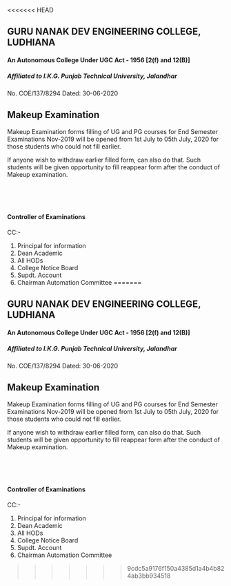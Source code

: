 <<<<<<< HEAD
## GURU NANAK DEV ENGINEERING COLLEGE, LUDHIANA

#### An Autonomous College Under UGC Act - 1956 [2(f) and 12(B)]

##### Affiliated to I.K.G. Punjab Technical University, Jalandhar

No. COE/137/8294                                Dated:  30-06-2020

## Makeup Examination

Makeup Examination
forms filling of UG and PG  courses
for End Semester Examinations Nov-2019
will be opened from 1st July to 05th July, 2020 for those
students who could not fill earlier.

If
anyone wish to withdraw earlier filled form, can also do that. Such students
will be given opportunity to fill reappear form after the conduct of Makeup
examination.

      

     

#### Controller of Examinations

CC:-

1. Principal for information
2. Dean Academic
3. All HODs
4. College Notice Board
5. Supdt. Account
6. Chairman Automation Committee
=======
## GURU NANAK DEV ENGINEERING COLLEGE, LUDHIANA

#### An Autonomous College Under UGC Act - 1956 [2(f) and 12(B)]

##### Affiliated to I.K.G. Punjab Technical University, Jalandhar

No. COE/137/8294                                Dated:  30-06-2020

## Makeup Examination

Makeup Examination
forms filling of UG and PG  courses
for End Semester Examinations Nov-2019
will be opened from 1st July to 05th July, 2020 for those
students who could not fill earlier.

If
anyone wish to withdraw earlier filled form, can also do that. Such students
will be given opportunity to fill reappear form after the conduct of Makeup
examination.

      

     

#### Controller of Examinations

CC:-

1. Principal for information
2. Dean Academic
3. All HODs
4. College Notice Board
5. Supdt. Account
6. Chairman Automation Committee
>>>>>>> 9cdc5a9176f150a4385d1a4b4b824ab3bb934518
